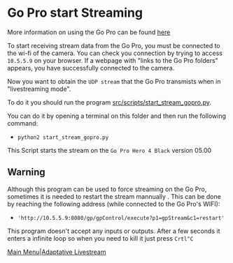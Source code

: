 # Go Pro start Streaming


More information on using the Go Pro can be found [here](https://github.com/KonradIT/goprowifihack/)

To start receiving stream data from the Go Pro,  you must be connected to the wi-fi of the camera. You can check you connection 
by trying to access `10.5.5.9` on your browser. If a webpage with "links to the Go Pro folders" appears, you have successfully 
connected to the camera.

Now you want to obtain the `UDP stream` that the Go Pro transmists when in "livestreaming mode".

To do it you should run the program [src/scripts/start_stream_gopro.py](../../src/scripts/start_stream_gopro.py).

You can do it by opening a terminal on this folder and then run the following command:
* `python2 start_stream_gopro.py`


This Script starts the stream on the `Go Pro Hero 4 Black` version 05.00

## Warning
Although this program can be used to force streaming on the Go Pro, sometimes it is needed to restart the stream mannually . This can be done by reaching the 
following address (while connected to the Go Pro's WIFI):

* `'http://10.5.5.9:8080/gp/gpControl/execute?p1=gpStream&c1=restart'`

This program doesn't accept any inputs or outputs. After a few seconds it enters a infinite loop so when you need to kill it 
just press `Crtl^C`

[Main Menu](../README.md)|[Adaptative Livestream](./Livestream.md)



